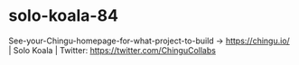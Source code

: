 # solo-koala-84
See-your-Chingu-homepage-for-what-project-to-build -> https://chingu.io/ | Solo Koala | Twitter: https://twitter.com/ChinguCollabs

